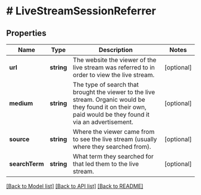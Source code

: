 # # LiveStreamSessionReferrer

## Properties

Name | Type | Description | Notes
------------ | ------------- | ------------- | -------------
**url** | **string** | The website the viewer of the live stream was referred to in order to view the live stream. | [optional]
**medium** | **string** | The type of search that brought the viewer to the live stream. Organic would be they found it on their own, paid would be they found it via an advertisement. | [optional]
**source** | **string** | Where the viewer came from to see the live stream (usually where they searched from). | [optional]
**searchTerm** | **string** | What term they searched for that led them to the live stream. | [optional]

[[Back to Model list]](../../README.md#models) [[Back to API list]](../../README.md#endpoints) [[Back to README]](../../README.md)

